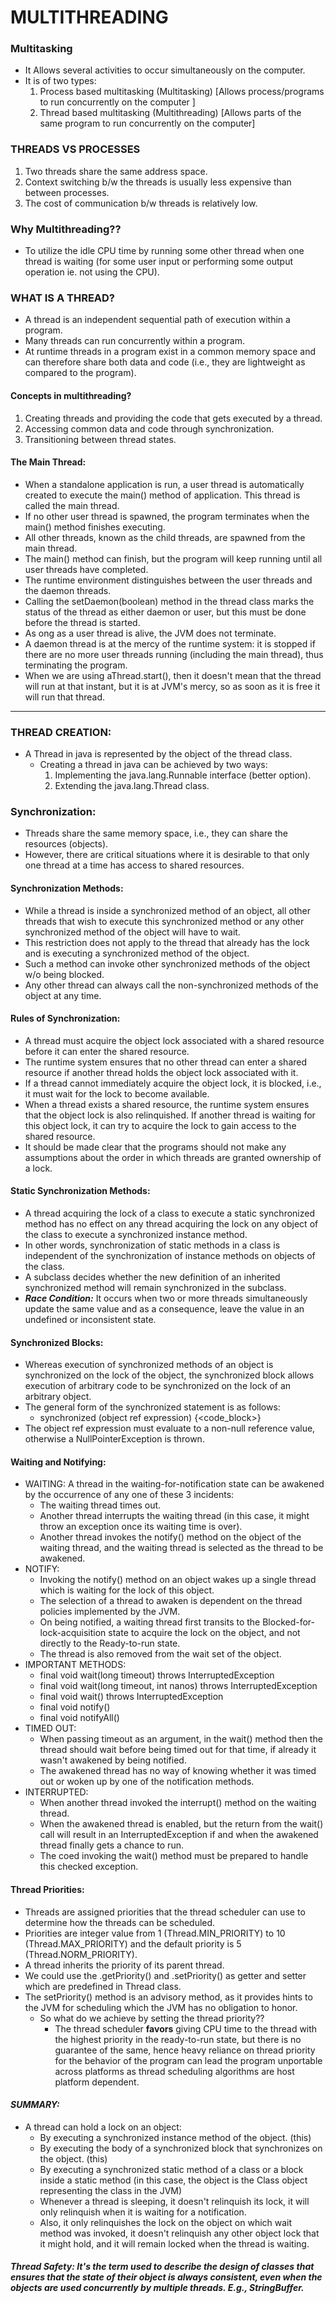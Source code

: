 # MULTITHREADING

### Multitasking
- It Allows several activities to occur simultaneously on the computer.
- It is of two types:
  1. Process based multitasking (Multitasking) [Allows process/programs to run concurrently on the computer ]  
  2. Thread based multitasking (Multithreading) [Allows parts of the same program to run concurrently on the computer]

### THREADS VS PROCESSES
1. Two threads share the same address space.
2. Context switching b/w the threads is usually less expensive than between processes.
3. The cost of communication b/w threads is relatively low.

### Why Multithreading??
- To utilize the idle CPU time by running some other thread when one thread is waiting (for some user input or performing some output operation ie. not using the CPU).

### WHAT IS A THREAD?
- A thread is an independent sequential path of execution within a program.
- Many threads can run concurrently within a program.
- At runtime threads in a program exist in a common memory space and can therefore share both data and code (i.e., they are lightweight as compared to the program).

#### Concepts in multithreading?
1. Creating threads and providing the code that gets executed by a thread.
2.  Accessing common data and code through synchronization.
3. Transitioning between thread states.

#### The Main Thread:
- When a standalone application is run, a user thread is automatically created to execute the main() method of application. This thread is called the main thread.
- If no other user thread is spawned, the program terminates when the main() method finishes executing.
- All other threads, known as the child threads, are spawned from the main thread.
- The main() method can finish, but the program will keep running until all user threads have completed.
- The runtime environment distinguishes between the user threads and the daemon threads.
- Calling the setDaemon(boolean) method in the thread class marks the status of the thread as either daemon or user, but this must be done before the thread is started.
- As ong as a user thread is alive, the JVM does not terminate.
- A daemon thread is at the mercy of the runtime system: it is stopped if there are no more user threads running (including the main thread), thus terminating the program.
- When we are using aThread.start(), then it doesn't mean that the thread will run at that instant, but it is at JVM's mercy, so as soon as it is free it will run that thread.

---
### **THREAD CREATION:**
- A Thread in java is represented by the object of the thread class.
    - Creating a thread in java can be achieved by two ways:
      1. Implementing the java.lang.Runnable interface (better option).
      2. Extending the java.lang.Thread class.

### Synchronization:
- Threads share the same memory space, i.e., they can share the resources (objects).
- However, there are critical situations where it is desirable to that only one thread at a time has access to shared resources.

#### Synchronization Methods:
- While a thread is inside a synchronized method of an object, all other threads that wish to execute this synchronized method or any other synchronized method of the object will have to wait.
- This restriction does not apply to the thread that already has the lock and is executing a synchronized method of the object.
- Such a method can invoke other synchronized methods of the object w/o being blocked.
- Any other thread can always call the non-synchronized methods of the object at any time.

#### Rules of Synchronization:
- A thread must acquire the object lock associated with a shared resource before it can enter the shared resource.
- The runtime system ensures that no other thread can enter a shared resource if another thread holds the object lock associated with it.
- If a thread cannot immediately acquire the object lock, it is blocked, i.e., it must wait for the lock to become available.
- When a thread exists a shared resource, the runtime system ensures that the object lock is also relinquished. If another thread is waiting for this object lock, it can try to acquire the lock to gain access to the shared resource.
- It should be made clear that the programs should not make any assumptions about the order in which threads are granted ownership of a lock.
 
#### Static Synchronization Methods:
- A thread acquiring the lock of a class to execute a static synchronized method has no effect on any thread acquiring the lock on any object of the class to execute a synchronized instance method.
- In other words, synchronization of static methods in a class is independent of the synchronization of instance methods on objects of the class.
- A subclass decides whether the new definition of an inherited synchronized method will remain synchronized in the subclass.
- ***Race Condition:*** It occurs when two or more threads simultaneously update the same value and as a consequence, leave the value in an undefined or inconsistent state.

#### Synchronized Blocks:
- Whereas execution of synchronized methods of an object is synchronized on the lock of the object, the synchronized block allows execution of arbitrary code to be synchronized on the lock of an arbitrary object.
- The general form of the synchronized statement is as follows:
  - synchronized (object ref expression) {<code_block>}
- The object ref expression must evaluate to a non-null reference value, otherwise a NullPointerException is thrown.
 
#### Waiting and Notifying:
- WAITING: A thread in the waiting-for-notification state can be awakened by the occurrence of any one of these 3 incidents:
  - The waiting thread times out.
  - Another thread interrupts the waiting thread (in this case, it might throw an exception once its waiting time is over).
  - Another thread invokes the notify() method on the object of the waiting thread, and the waiting thread is selected as the thread to be awakened.
- NOTIFY:
  - Invoking the notify() method on an object wakes up a single thread which is waiting for the lock of this object.
  - The selection of a thread to awaken is dependent on the thread policies implemented by the JVM.
  - On being notified, a waiting thread first transits to the Blocked-for-lock-acquisition state to acquire the lock on the object, and not directly to the Ready-to-run state.
  - The thread is also removed from the wait set of the object.
- IMPORTANT METHODS:
  - final void wait(long timeout) throws InterruptedException
  - final void wait(long timeout, int nanos) throws InterruptedException
  - final void wait() throws InterruptedException
  - final void notify()
  - final void notifyAll()
- TIMED OUT:
  - When passing timeout as an argument, in the wait() method then the thread should wait before being timed out for that time, if already it wasn't awakened by being notified.
  - The awakened thread has no way of knowing whether it was timed out or woken up by one of the notification methods.
- INTERRUPTED:
  - When another thread invoked the interrupt() method on the waiting thread.
  - When the awakened thread is enabled, but the return from the wait() call will result in an InterruptedException if and when the awakened thread finally gets a chance to run.
  - The coed invoking the wait() method must be prepared to handle this checked exception.

#### Thread Priorities:
- Threads are assigned priorities that the thread scheduler can use to determine how the threads can be scheduled.
- Priorities are integer value from 1 (Thread.MIN_PRIORITY) to 10 (Thread.MAX_PRIORITY) and the default priority is 5 (Thread.NORM_PRIORITY).
- A thread inherits the priority of its parent thread.
- We could use the <threadName>.getPriority() and <threadName>.setPriority() as getter and setter which are predefined in Thread class.
- The setPriority() method is an advisory method, as it provides hints to the JVM for scheduling which the JVM has no obligation to honor.
  - So what do we achieve by setting the thread priority??
    - The thread scheduler **favors** giving CPU time to the thread with the highest priority in the ready-to-run state, but there is no guarantee of the same, hence heavy reliance on thread priority for the behavior of the program can lead the program unportable across platforms as thread scheduling algorithms are host platform dependent.
 
#### *SUMMARY:*
- A thread can hold a lock on an object:
  - By executing a synchronized instance method of the object. (this)
  - By executing the body of a synchronized block that synchronizes on the object. (this)
  - By executing a synchronized static method of a class or a block inside a static method (in this case, the object is the Class object representing the class in the JVM)
  - Whenever a thread is sleeping, it doesn't relinquish its lock, it will only relinquish when it is waiting for a notification. 
  - Also, it only relinquishes the lock on the object on which wait method was invoked, it doesn't relinquish any other object lock that it might hold, and it will remain locked when the thread is waiting.

##### Thread Safety: It's the term used to describe the design of classes that ensures that the state of their object is always consistent, even when the objects are used concurrently by multiple threads. E.g., StringBuffer.